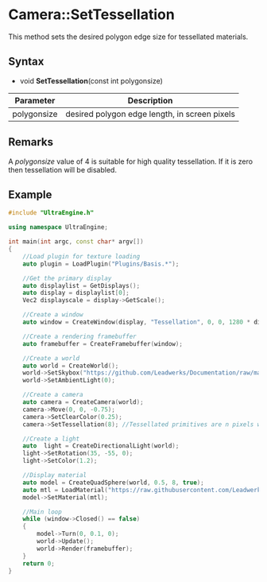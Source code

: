 # Camera::SetTessellation

This method sets the desired polygon edge size for tessellated materials.

## Syntax

- void **SetTessellation**(const int polygonsize)

| Parameter | Description |
| --- | --- |
| polygonsize | desired polygon edge length, in screen pixels |

## Remarks

A *polygonsize* value of 4 is suitable for high quality tessellation. If it is zero then tessellation will be disabled.

## Example

```c++
#include "UltraEngine.h"

using namespace UltraEngine;

int main(int argc, const char* argv[])
{
    //Load plugin for texture loading
    auto plugin = LoadPlugin("Plugins/Basis.*");

    //Get the primary display
    auto displaylist = GetDisplays();
    auto display = displaylist[0];
    Vec2 displayscale = display->GetScale();

    //Create a window
    auto window = CreateWindow(display, "Tessellation", 0, 0, 1280 * displayscale.x, 720 * displayscale.y);

    //Create a rendering framebuffer
    auto framebuffer = CreateFramebuffer(window);

    //Create a world
    auto world = CreateWorld();
    world->SetSkybox("https://github.com/Leadwerks/Documentation/raw/master/Assets/Materials/Sky/sunset.basis");
    world->SetAmbientLight(0);

    //Create a camera
    auto camera = CreateCamera(world);
    camera->Move(0, 0, -0.75);
    camera->SetClearColor(0.25);
    camera->SetTessellation(8); //Tessellated primitives are n pixels wide(zero or less disables tessellation)

    //Create a light
    auto  light = CreateDirectionalLight(world);
    light->SetRotation(35, -55, 0);
    light->SetColor(1.2);

    //Display material
    auto model = CreateQuadSphere(world, 0.5, 8, true);
    auto mtl = LoadMaterial("https://raw.githubusercontent.com/Leadwerks/Documentation/master/Assets/Materials/Ground/rocky_soil.mtl");
    model->SetMaterial(mtl);

    //Main loop
    while (window->Closed() == false)
    {
        model->Turn(0, 0.1, 0);
        world->Update();
        world->Render(framebuffer);
    }
    return 0;
}
```

